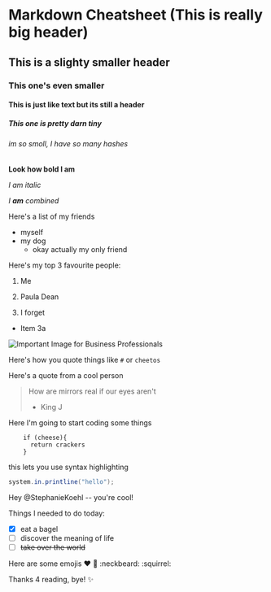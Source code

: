 # Markdown Cheatsheet (This is really big header)
## This is a slighty smaller header
### This one's even smaller
#### This is just like text but its still a header
##### This one is pretty darn tiny
###### im so smoll, I have so many hashes

**Look how bold I am**

*I am italic*

*I __am__ combined*

Here's a list of my friends
* myself
* my dog
  - okay actually my only friend

Here's my top 3 favourite people:

1. Me

2. Paula Dean

3. I forget
  * Item 3a
  
 ![Important Image for Business Professionals](https://i.kym-cdn.com/photos/images/original/000/576/507/502.jpg)
 
 Here's how you quote things like `#` or `cheetos` 
 
 Here's a quote from a cool person
 
 > How are mirrors real if our eyes aren't
 > - King J
 
 Here I'm going to start coding some things
 
 ```
     if (cheese){
       return crackers
     }
 ```

this lets you use syntax highlighting

 ```java
 system.in.printline("hello");
 ````

Hey @StephanieKoehl -- you're cool!

Things I needed to do today:

- [x] eat a bagel
- [ ] discover the meaning of life
- [ ] ~~take over the world~~ 

Here are some emojis :heart: :girl: :neckbeard: :squirrel:

Thanks 4 reading, bye! :sparkles:

